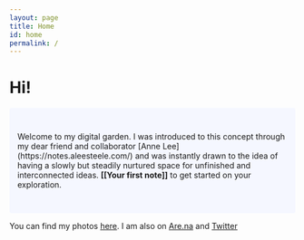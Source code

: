 ```yaml
---
layout: page
title: Home
id: home
permalink: /
---
```


# Hi!

<p style="padding: 3em 1em; background: #f5f7ff; border-radius: 4px;">
  Welcome to my digital garden. I was introduced to this concept through my dear friend and collaborator [Anne Lee](https://notes.aleesteele.com/) and was instantly drawn to the idea of having a slowly but steadily nurtured space for unfinished and interconnected ideas. <span style="font-weight: bold">[[Your first note]]</span> to get started on your exploration.
</p>

You can find my photos [here](https://miriamatthiessen.tumblr.com/). I am also on [Are.na](https://www.are.na/miriam-matthiessen) and [Twitter](https://twitter.com/miriammthsn)


<style>
  .wrapper {
    max-width: 46em;
  }
</style>

